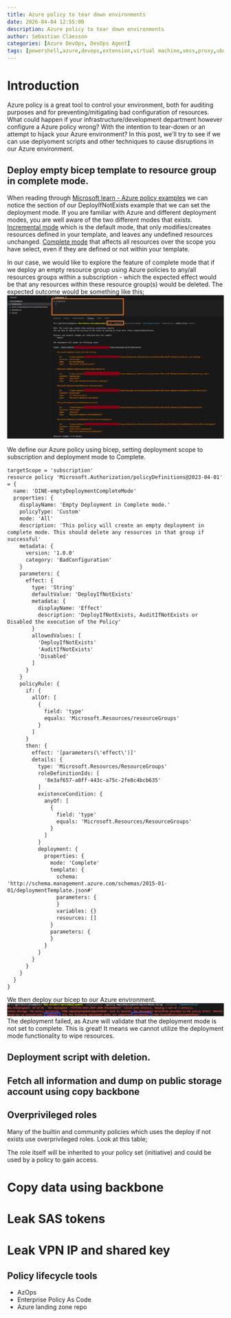 ```yaml
---
title: Azure policy to tear down environments
date: 2026-04-04 12:55:00
description: Azure policy to tear down environments
author: Sebastian Claesson
categories: [Azure DevOps, DevOps Agent]
tags: [powershell,azure,devops,extension,virtual machine,vmss,proxy,ubuntu]     # TAG names should always be lowercase
---
```


# Introduction
Azure policy is a great tool to control your environment, both for auditing purposes and for preventing/mitigating bad configuration of resources.
What could happen if your infrastructure/development department however configure a Azure policy wrong?
With the intention to tear-down or an attempt to hijack your Azure environment?
In this post, we'll try to see if we can use deplyoment scripts and other techniques to cause disruptions in our Azure environment.


## Deploy empty bicep template to resource group in complete mode. 
When reading through [Microsoft learn - Azure policy examples](https://learn.microsoft.com/en-us/azure/governance/policy/concepts/effect-deploy-if-not-exists#deployifnotexists-example) we can notice the section of our DeployIfNotExists example that we can set the deployment mode.
If you are familiar with Azure and different deployment modes, you are well aware of the two different modes that exists.
[Incremental mode](https://learn.microsoft.com/en-us/azure/azure-resource-manager/templates/deployment-modes#incremental-mode) which is the default mode, that only modifies/creates resources defined in your template, and leaves any undefined resources unchanged.
[Complete mode](https://learn.microsoft.com/en-us/azure/azure-resource-manager/templates/deployment-modes#complete-mode) that affects all resources over the scope you have select, even if they are defined or not within your template.

In our case, we would like to explore the feature of complete mode that if we deploy an empty resource group using Azure policies to any/all resources groups within a subscription - which the expected effect would be that any resources within these resource group(s) would be deleted.
The expected outcome would be something like this;
![result](/assets/images/2024/10/EmptyDeployment.png)

We define our Azure policy using bicep, setting deployment scope to subscription and deployment mode to Complete.
```bicep
targetScope = 'subscription'
resource policy 'Microsoft.Authorization/policyDefinitions@2023-04-01' = {
  name: 'DINE-emptyDeploymentCompleteMode'
  properties: {
    displayName: 'Empty Deployment in Complete mode.'
    policyType: 'Custom'
    mode: 'All'
    description: 'This policy will create an empty deployment in complete mode. This should delete any resources in that group if successful'
    metadata: {
      version: '1.0.0'
      category: 'BadConfiguration'
    }
    parameters: {
      effect: {
        type: 'String'
        defaultValue: 'DeployIfNotExists'
        metadata: {
          displayName: 'Effect'
          description: 'DeployIfNotExists, AuditIfNotExists or Disabled the execution of the Policy'
        }
        allowedValues: [
          'DeployIfNotExists'
          'AuditIfNotExists'
          'Disabled'
        ]
      }
    }
    policyRule: {
      if: {
        allOf: [
          {
            field: 'type'
            equals: 'Microsoft.Resources/resourceGroups'
          }
        ]
      }
      then: {
        effect: '[parameters(\'effect\')]'
        details: {
          type: 'Microsoft.Resources/ResourceGroups'
          roleDefinitionIds: [
            '8e3af657-a8ff-443c-a75c-2fe8c4bcb635'
          ]
          existenceCondition: {
            anyOf: [
              {
                field: 'type'
                equals: 'Microsoft.Resources/ResourceGroups'
              }
            ]
          }
          deployment: {
            properties: {
              mode: 'Complete'
              template: {
                schema: 'http://schema.management.azure.com/schemas/2015-01-01/deploymentTemplate.json#'
                parameters: {
                }
                variables: {}
                resources: []
              }
              parameters: {
              }
            }
          }
        }
      }
    }
  }
}
```

We then deploy our bicep to our Azure environment.
![result](/assets/images/2024/10/DeployCompleteError.png)
The deployment failed, as Azure will validate that the deployment mode is not set to complete.
This is great! It means we cannot utilize the deployment mode functionality to wipe resources.

## Deployment script with deletion.

## Fetch all information and dump on public storage account using copy backbone

## Overprivileged roles
Many of the builtin and community policies which uses the deploy if not exists use overprivileged roles.
Look at this table;
<Tavle of content with statistics of role and target resources>

The role itself will be inherited to your policy set (initiative) and could be used by a policy to gain access.

# Copy data using backbone
# Leak SAS tokens
# Leak VPN IP and shared key

## Policy lifecycle tools
- AzOps
- Enterprise Policy As Code
- Azure landing zone repo
